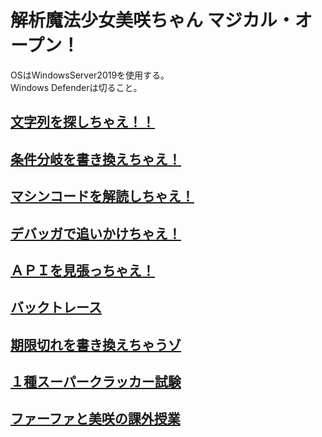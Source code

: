 # 解析魔法少女美咲ちゃん マジカル・オープン！
OSはWindowsServer2019を使用する。  
Windows Defenderは切ること。
## [文字列を探しちゃえ！！]()
## [条件分岐を書き換えちゃえ！]()
## [マシンコードを解読しちゃえ！]()
## [デバッガで追いかけちゃえ！]()
## [ＡＰＩを見張っちゃえ！]()
## [バックトレース]()
## [期限切れを書き換えちゃうゾ]()
## [１種スーパークラッカー試験]()
## [ファーファと美咲の課外授業]()
